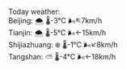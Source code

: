 Today weather:  
Beijing: 🌨  🌡️-3°C 🌬️↖7km/h  
Tianjin: 🌨  🌡️-5°C 🌬️←15km/h  
Shijiazhuang: ❄️   🌡️-1°C 🌬️↙8km/h  
Tangshan: ⛅️  🌡️-4°C 🌬️←18km/h  

